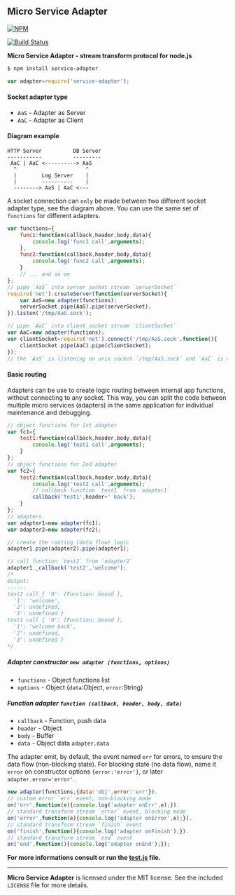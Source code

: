 ## Micro Service Adapter
[![NPM](https://nodei.co/npm/service-adapter.png?downloads=true&downloadRank=true&stars=true)](https://nodei.co/npm/service-adapter/)

[![Build Status](https://travis-ci.org/RTComm/service-adapter.svg?branch=master)](http://travis-ci.org/RTComm/service-adapter)

**Micro Service Adapter - stream transform protocol for node.js**

```sh
$ npm install service-adapter
```
```js
var adapter=require('service-adapter');
```
#### Socket adapter type
* `AaS` - Adapter as Server
* `AaC` - Adapter as Client

#### Diagram example
```
HTTP Server          DB Server
-----------          ---------
 AaC | AaC <----------> AaS
  ^                      ^
  |        Log Server    |
  |        ----------    |
  --------> AaS | AaC <---
```
A socket connection can `only` be made between two different socket adapter type, see the diagram above. You can use the same set of `functions` for different adapters.
```js
var functions={
	func1:function(callback,header,body,data){
		console.log('func1 call',arguments);
	},
	func2:function(callback,header,body,data){
		console.log('func2 call',arguments);
	}
	// ... and so on
};
// pipe `AaS` into server socket stream `serverSocket`
require('net').createServer(function(serverSocket){
	var AaS=new adapter(functions);
	serverSocket.pipe(AaS).pipe(serverSocket);
}).listen('/tmp/AaS.sock');

// pipe `AaC` into client socket stream `clientSocket`
var AaC=new adapter(functions);
var clientSocket=require('net').connect('/tmp/AaS.sock',function(){
	clientSocket.pipe(AaC).pipe(clientSocket);
});
// the `AaS` is listening on unix socket `/tmp/AaS.sock` and `AaC` is connecting to it
```
#### Basic routing
Adapters can be use to create logic routing between internal app functions, without connecting to any socket. This way, you can split the code between multiple micro services (adapters) in the same application for individual maintenance and debugging.
```js
// object functions for 1st adapter
var fc1={
	test1:function(callback,header,body,data){
		console.log('test1 call',arguments);
	}
};
// object functions for 2nd adapter
var fc2={
	test2:function(callback,header,body,data){
		console.log('test2 call',arguments);
		// callback function `test1` from `adapter1`
		callback('test1',header+' back');
	}
};
// adapters
var adapter1=new adapter(fc1);
var adapter2=new adapter(fc2);

// create the routing (data flow) logic
adapter1.pipe(adapter2).pipe(adapter1);

// call function `test2` from `adapter2`
adapter1._callback('test2','welcome');
/*
Output:
------
test2 call { '0': [Function: bound ],
  '1': 'welcome',
  '2': undefined,
  '3': undefined }
test1 call { '0': [Function: bound ],
  '1': 'welcome back',
  '2': undefined,
  '3': undefined }
*/
```
##### Adapter constructor `new adapter (functions, options)`
* `functions` - Object functions list
* `options` - Object {`data`:Object, `error`:String}

##### Function adapter `function (callback, header, body, data)`
* `callback` - Function, push data
* `header` - Object
* `body` - Buffer
* `data` - Object data `adapter.data`

The adapter emit, by default, the event named `err` for errors, to ensure the data flow (non-blocking state). For blocking state (no data flow), name it `error` on constructor options `{error:'error'}`, or later `adapter.error='error'`.
```js
new adapter(functions,{data:'obj',error:'err'}).
// custom error `err` event, non-blocking mode
on('err',function(e){console.log('adapter onErr',e);}).
// standard transform stream `error` event, blocking mode
on('error',function(e){console.log('adapter onError',e);}).
// standard transform stream `finish` event
on('finish',function(){console.log('adapter onFinish');}).
// standard transform stream `end` event
on('end',function(){console.log('adapter onEnd');});
```

**For more informations consult or run the <a href="https://github.com/RTComm/service-adapter/blob/master/test.js"><b>test.js</b></a> file.**

--------------------------------------------------------
**Micro Service Adapter** is licensed under the MIT license. See the included `LICENSE` file for more details.